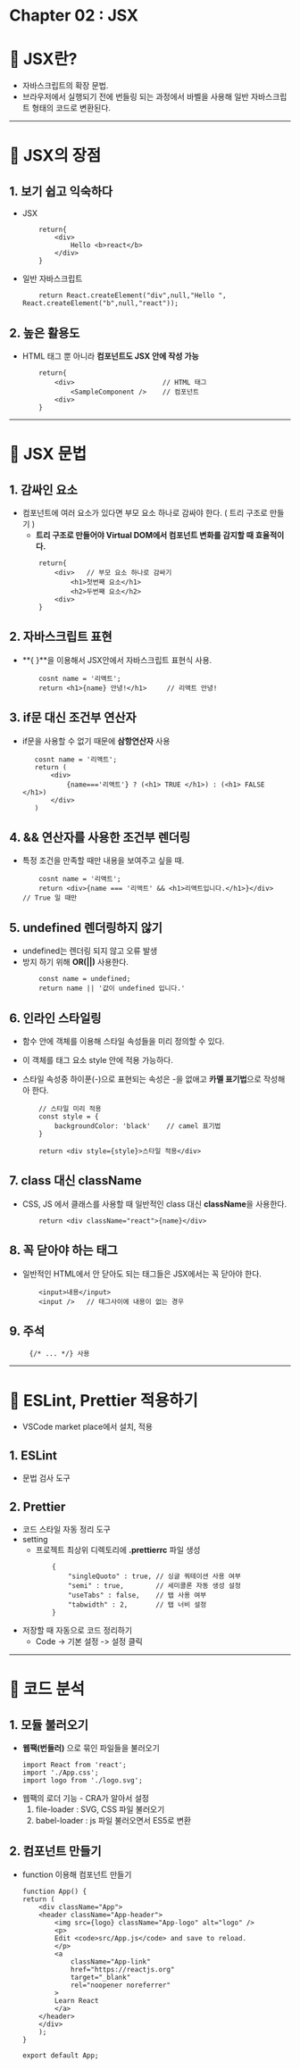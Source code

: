 # Chapter 02 : JSX

# 🎯 JSX란?

- 자바스크립트의 확장 문법.
- 브라우저에서 실행되기 전에 번들링 되는 과정에서 바벨을 사용해 일반 자바스크립트 형태의 코드로 변환된다.

---

# 🎯 JSX의 장점

## 1. 보기 쉽고 익숙하다

- JSX
  ```
      return{
          <div>
              Hello <b>react</b>
          </div>
      }
  ```
- 일반 자바스크립트
  ```
      return React.createElement("div",null,"Hello ", React.createElement("b",null,"react"));
  ```

## 2. 높은 활용도

- HTML 태그 뿐 아니라 **컴포넌트도 JSX 안에 작성 가능**
  ```
      return{
          <div>                      // HTML 태그
              <SampleComponent />    // 컴포넌트
          <div>
      }
  ```

---

# 🎯 JSX 문법

## 1. 감싸인 요소

- 컴포넌트에 여러 요소가 있다면 부모 요소 하나로 감싸야 한다. ( 트리 구조로 만들기 )
  - **트리 구조로 만들어야 Virtual DOM에서 컴포넌트 변화를 감지할 때 효율적이다.**
  ```
      return{
          <div>   // 부모 요소 하나로 감싸기
              <h1>첫번째 요소</h1>
              <h2>두번째 요소</h2>
          <div>
      }
  ```

## 2. 자바스크립트 표현

- **{ }**을 이용해서 JSX안에서 자바스크립트 표현식 사용.
  ```
      cosnt name = '리액트';
      return <h1>{name} 안녕!</h1>     // 리액트 안녕!
  ```

## 3. if문 대신 조건부 연산자

- if문을 사용할 수 없기 때문에 **삼항연산자** 사용
  ```
     cosnt name = '리액트';
     return (
         <div>
             {name==='리액트'} ? (<h1> TRUE </h1>) : (<h1> FALSE </h1>)
         </div>
     )
  ```

## 4. **&& 연산자를 사용한 조건부 렌더링**

- 특정 조건을 만족할 때만 내용을 보여주고 싶을 때.
  ```
      cosnt name = '리액트';
      return <div>{name === '리액트' && <h1>리액트입니다.</h1>}</div>        // True 일 때만
  ```

## 5. undefined 렌더링하지 않기

- undefined는 렌더링 되지 않고 오류 발생
- 방지 하기 위해 **OR(||)** 사용한다.
  ```
      const name = undefined;
      return name || '값이 undefined 입니다.'
  ```

## 6. 인라인 스타일링

- 함수 안에 객체를 이용해 스타일 속성들을 미리 정의할 수 있다.
- 이 객체를 태그 요소 style 안에 적용 가능하다.
- 스타일 속성중 하이푼(-)으로 표현되는 속성은 -을 없애고 **카멜 표기법**으로 작성해아 한다.

  ```
      // 스타일 미리 적용
      const style = {
          backgroundColor: 'black'    // camel 표기법
      }

      return <div style={style}>스타일 적용</div>
  ```

## 7. class 대신 className

- CSS, JS 에서 클래스를 사용할 때 일반적인 class 대신 **className**을 사용한다.
  ```
      return <div className="react">{name}</div>
  ```

## 8. 꼭 닫아야 하는 태그

- 일반적인 HTML에서 안 닫아도 되는 태그들은 JSX에서는 꼭 닫아야 한다.
  ```
      <input>내용</input>
      <input />   // 태그사이에 내용이 없는 경우
  ```

## 9. 주석

```
     {/* ... */} 사용
```

---

# 🎯 ESLint, Prettier 적용하기

- VSCode market place에서 설치, 적용

## 1. ESLint

- 문법 검사 도구

## 2. Prettier

- 코드 스타일 자동 정리 도구
- setting
  - 프로젝트 최상위 디렉토리에 **.prettierrc** 파일 생성
    ```
        {
            "singleQuoto" : true, // 싱글 쿼테이션 사용 여부
            "semi" : true,        // 세미콜론 자동 생성 설정
            "useTabs" : false,    // 탭 사용 여부
            "tabwidth" : 2,       // 탭 너비 설정
        }
    ```
- 저장할 때 자동으로 코드 정리하기
  - Code -> 기본 설정 -> 설정 클릭

---

# 🎯 코드 분석

## 1. 모듈 불러오기

- **웹팩(번들러)** 으로 묶인 파일들을 불러오기
  ```
  import React from 'react';
  import './App.css';
  import logo from './logo.svg';
  ```
- 웹팩의 로더 기능 - CRA가 알아서 설정
  1.  file-loader : SVG, CSS 파일 불러오기
  2.  babel-loader : js 파일 불러오면서 ES5로 변환

## 2. 컴포넌트 만들기

- function 이용해 컴포넌트 만들기

  ```
  function App() {
  return (
      <div className="App">
      <header className="App-header">
          <img src={logo} className="App-logo" alt="logo" />
          <p>
          Edit <code>src/App.js</code> and save to reload.
          </p>
          <a
              className="App-link"
              href="https://reactjs.org"
              target="_blank"
              rel="noopener noreferrer"
          >
          Learn React
          </a>
      </header>
      </div>
      );
  }

  export default App;

  ```
